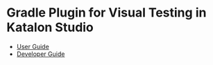 Gradle Plugin for Visual Testing in Katalon Studio
==================================================

- [User Guide](docs/userguide.md)
- [Developer Guide](docs/developerguide.md)
